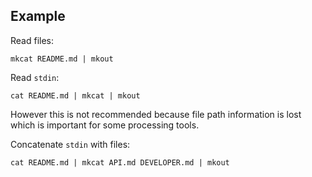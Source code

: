 ## Example

Read files:

```shell
mkcat README.md | mkout
```

Read `stdin`:

```shell
cat README.md | mkcat | mkout
```

However this is not recommended because file path information is lost which is important for some processing tools.

Concatenate `stdin` with files:

```shell
cat README.md | mkcat API.md DEVELOPER.md | mkout
```

